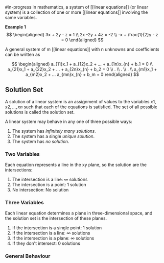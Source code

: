 #in-progress 
In mathematics, a system of [[linear equations]] (or linear system) is a collection of one or more [[linear equations]] involving the same variables.

**Example 1**
$$
\begin{aligned}
3x + 2y - z = 1 \\
2x -2y + 4z = -2 \\
-x + \frac{1}{2}y - z = 0
\end{aligned}
$$


A general system of m [[linear equations]] with n unknowns and coefficients can be written as

$$
\begin{aligned}
a_{11}x_1 + a_{12}x_2 + ... + a_{1n}x_{n} + b_1 = 0 \\
a_{21}x_1 + a_{22}x_2 + ... + a_{2n}x_{n} + b_2 = 0 \\
. \\
. \\
. \\
a_{m1}x_1 + a_{m2}x_2 + ... a_{mn}x_{n} + b_m = 0
\end{aligned}
$$
## Solution Set
A solution of a linear system is an assignment of values to the variables $x1, x2, ..., xn$ such that each of the equations is satisfied. The set of all possible solutions is called the solution set.

A linear system may behave in any one of three possible ways:

1. The system has _infinitely many solutions_.
2. The system has a single _unique solution_.
3. The system has _no solution_.

### Two Variables
Each equation represents a line in the xy plane, so the solution are the intersections:
1. The intersection is a line: $\infty$ solutions
2. The intersection is a point: 1 solution
3. No intersection: No solution

### Three Variables
Each linear equation determines a plane in three-dimensional space, and the solution set is the intersection of these planes.
1. If the intersection is a single point: 1 solution
2. If the intersection is a line: $\infty$ solutions
3. If the intersection is a plane: $\infty$ solutions
4. If they don't intersect: 0 solutions

### General Behaviour
